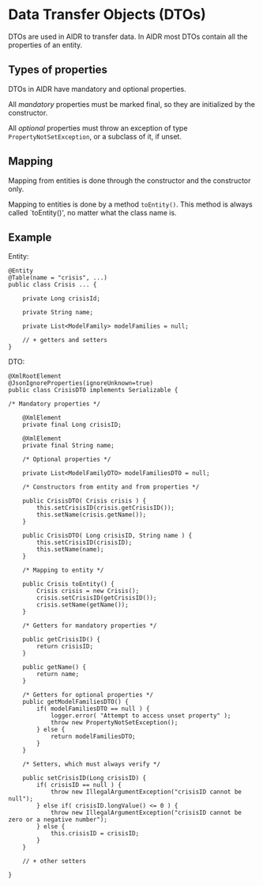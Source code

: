 
# Data Transfer Objects (DTOs)

DTOs are used in AIDR to transfer data. In AIDR most DTOs contain all the properties of an entity.

## Types of properties

DTOs in AIDR have mandatory and optional properties.

All _mandatory_ properties must be marked final, so they are initialized by the constructor.

All _optional_ properties must throw an exception of type `PropertyNotSetException`, or a subclass of it, if unset. 

## Mapping

Mapping from entities is done through the constructor and the constructor only.

Mapping to entities is done by a method `toEntity()`. This method is always called `toEntity()', no matter what the class name is.

## Example

Entity:

    @Entity
    @Table(name = "crisis", ...)
    public class Crisis ... {

        private Long crisisId;

        private String name;

        private List<ModelFamily> modelFamilies = null;

        // + getters and setters
    }

DTO:

    @XmlRootElement
    @JsonIgnoreProperties(ignoreUnknown=true)
    public class CrisisDTO implements Serializable {

    /* Mandatory properties */

        @XmlElement
        private final Long crisisID;

        @XmlElement
        private final String name;

        /* Optional properties */

        private List<ModelFamilyDTO> modelFamiliesDTO = null;

        /* Constructors from entity and from properties */

        public CrisisDTO( Crisis crisis ) {
            this.setCrisisID(crisis.getCrisisID());
            this.setName(crisis.getName());
        }

        public CrisisDTO( Long crisisID, String name ) {
            this.setCrisisID(crisisID);
            this.setName(name);
        }

        /* Mapping to entity */

        public Crisis toEntity() {
            Crisis crisis = new Crisis();
            crisis.setCrisisID(getCrisisID());
            crisis.setName(getName());
        }

        /* Getters for mandatory properties */

        public getCrisisID() {
            return crisisID;
        }

        public getName() {
            return name;
        }

        /* Getters for optional properties */
        public getModelFamiliesDTO() {
            if( modelFamiliesDTO == null ) {
                logger.error( "Attempt to access unset property" );
                throw new PropertyNotSetException();
            } else {
                return modelFamiliesDTO;
            }
        }

        /* Setters, which must always verify */

        public setCrisisID(Long crisisID) {
            if( crisisID == null ) {
                throw new IllegalArgumentException("crisisID cannot be null");
            } else if( crisisID.longValue() <= 0 ) {
                throw new IllegalArgumentException("crisisID cannot be zero or a negative number");
            } else {
                this.crisisID = crisisID;
            }
        }

        // + other setters

    }